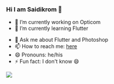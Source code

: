 ### Hi I am Saidikrom 👋

- 🔭 I’m currently working on Opticom
- 🌱 I’m currently learning Flutter
<!-- - 👯 I’m looking to collaborate on  -->
<!-- - 🤔 I’m looking for help with ... -->
- 💬 Ask me about Flutter and Photoshop
- 📫 How to reach me: [here](https://taplink.cc/saidikrom)
- 😄 Pronouns: he/his
- ⚡ Fun fact: I don't know 😄

<img src="https://github-readme-stats.vercel.app/api?username=Saidikrom&&show_icons=true&title_color=ffffff&icon_color=bb2acf&text_color=daf7dc&bg_color=151515">

